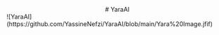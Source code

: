 <center> # YaraAI </center>
![YaraAI](https://github.com/YassineNefzi/YaraAI/blob/main/Yara%20Image.jfif)
